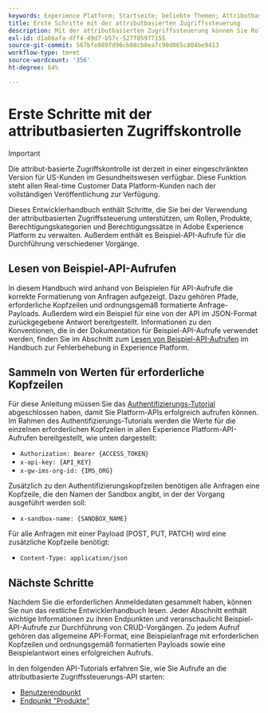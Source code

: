 ```yaml
---
keywords: Experience Platform; Startseite; beliebte Themen; Attributbasierte Zugriffssteuerung; attributbasierte Zugriffssteuerung
title: Erste Schritte mit der attributbasierten Zugriffssteuerung
description: Mit der attributbasierten Zugriffssteuerung können Sie Rollen und Richtlinien in Adobe Experience Platform programmgesteuert verwalten. In diesem Handbuch erfahren Sie, wie Sie wichtige Vorgänge mit der API durchführen.
exl-id: d1a66afa-dff4-49d7-b57c-527f05977155
source-git-commit: 567bfe089fd96cb08cb8ea7c90d065c804be9413
workflow-type: tm+mt
source-wordcount: '356'
ht-degree: 64%

---
```


# Erste Schritte mit der attributbasierten Zugriffskontrolle

>[!IMPORTANT]
>
>Die attribut-basierte Zugriffskontrolle ist derzeit in einer eingeschränkten Version für US-Kunden im Gesundheitswesen verfügbar. Diese Funktion steht allen Real-time Customer Data Platform-Kunden nach der vollständigen Veröffentlichung zur Verfügung.

Dieses Entwicklerhandbuch enthält Schritte, die Sie bei der Verwendung der attributbasierten Zugriffssteuerung unterstützen, um Rollen, Produkte, Berechtigungskategorien und Berechtigungssätze in Adobe Experience Platform zu verwalten. Außerdem enthält es Beispiel-API-Aufrufe für die Durchführung verschiedener Vorgänge.

## Lesen von Beispiel-API-Aufrufen

In diesem Handbuch wird anhand von Beispielen für API-Aufrufe die korrekte Formatierung von Anfragen aufgezeigt. Dazu gehören Pfade, erforderliche Kopfzeilen und ordnungsgemäß formatierte Anfrage-Payloads. Außerdem wird ein Beispiel für eine von der API im JSON-Format zurückgegebene Antwort bereitgestellt. Informationen zu den Konventionen, die in der Dokumentation für Beispiel-API-Aufrufe verwendet werden, finden Sie im Abschnitt zum [Lesen von Beispiel-API-Aufrufen](../../../landing/troubleshooting.md#how-do-i-format-an-api-request) im Handbuch zur Fehlerbehebung in Experience Platform.

## Sammeln von Werten für erforderliche Kopfzeilen

Für diese Anleitung müssen Sie das [Authentifizierungs-Tutorial](https://experienceleague.adobe.com/docs/experience-platform/landing/platform-apis/api-authentication.html?lang=de) abgeschlossen haben, damit Sie Platform-APIs erfolgreich aufrufen können. Im Rahmen des Authentifizierungs-Tutorials werden die Werte für die einzelnen erforderlichen Kopfzeilen in allen Experience Platform-API-Aufrufen bereitgestellt, wie unten dargestellt:

* `Authorization: Bearer {ACCESS_TOKEN}`
* `x-api-key: {API_KEY}`
* `x-gw-ims-org-id: {IMS_ORG}`

Zusätzlich zu den Authentifizierungskopfzeilen benötigen alle Anfragen eine Kopfzeile, die den Namen der Sandbox angibt, in der der Vorgang ausgeführt werden soll:

* `x-sandbox-name: {SANDBOX_NAME}`

Für alle Anfragen mit einer Payload (POST, PUT, PATCH) wird eine zusätzliche Kopfzeile benötigt:

* `Content-Type: application/json`

## Nächste Schritte

Nachdem Sie die erforderlichen Anmeldedaten gesammelt haben, können Sie nun das restliche Entwicklerhandbuch lesen. Jeder Abschnitt enthält wichtige Informationen zu ihren Endpunkten und veranschaulicht Beispiel-API-Aufrufe zur Durchführung von CRUD-Vorgängen. Zu jedem Aufruf gehören das allgemeine API-Format, eine Beispielanfrage mit erforderlichen Kopfzeilen und ordnungsgemäß formatierten Payloads sowie eine Beispielantwort eines erfolgreichen Aufrufs.

In den folgenden API-Tutorials erfahren Sie, wie Sie Aufrufe an die attributbasierte Zugriffssteuerungs-API starten:

* [Benutzerendpunkt](./roles.md)
* [Endpunkt &quot;Produkte&quot;](./products.md)
